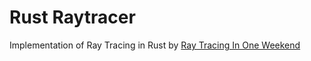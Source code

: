 # Rust Raytracer
Implementation of Ray Tracing in Rust by [Ray Tracing In One Weekend](https://raytracing.github.io/books/RayTracingInOneWeekend.html)